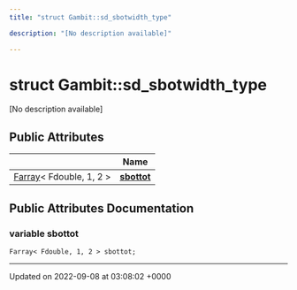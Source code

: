 ```yaml
---
title: "struct Gambit::sd_sbotwidth_type"

description: "[No description available]"

---
```


# struct Gambit::sd_sbotwidth_type



[No description available]

## Public Attributes

|                | Name           |
| -------------- | -------------- |
| [Farray](/documentation/code/classes/classgambit_1_1farray/)< Fdouble, 1, 2 > | **[sbottot](/documentation/code/classes/structgambit_1_1sd__sbotwidth__type/#variable-sbottot)**  |

## Public Attributes Documentation

### variable sbottot

```
Farray< Fdouble, 1, 2 > sbottot;
```


-------------------------------

Updated on 2022-09-08 at 03:08:02 +0000
